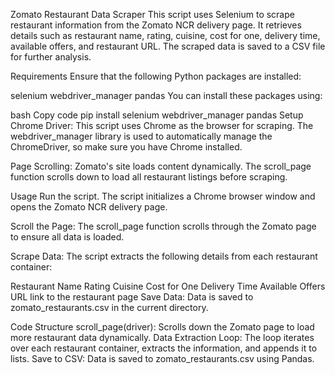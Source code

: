 Zomato Restaurant Data Scraper
This script uses Selenium to scrape restaurant information from the Zomato NCR delivery page. It retrieves details such as restaurant name, rating, cuisine, cost for one, delivery time, available offers, and restaurant URL. The scraped data is saved to a CSV file for further analysis.

Requirements
Ensure that the following Python packages are installed:

selenium
webdriver_manager
pandas
You can install these packages using:

bash
Copy code
pip install selenium webdriver_manager pandas
Setup
Chrome Driver: This script uses Chrome as the browser for scraping. The webdriver_manager library is used to automatically manage the ChromeDriver, so make sure you have Chrome installed.

Page Scrolling: Zomato's site loads content dynamically. The scroll_page function scrolls down to load all restaurant listings before scraping.

Usage
Run the script. The script initializes a Chrome browser window and opens the Zomato NCR delivery page.

Scroll the Page: The scroll_page function scrolls through the Zomato page to ensure all data is loaded.

Scrape Data: The script extracts the following details from each restaurant container:

Restaurant Name
Rating
Cuisine
Cost for One
Delivery Time
Available Offers
URL link to the restaurant page
Save Data: Data is saved to zomato_restaurants.csv in the current directory.

Code Structure
scroll_page(driver): Scrolls down the Zomato page to load more restaurant data dynamically.
Data Extraction Loop: The loop iterates over each restaurant container, extracts the information, and appends it to lists.
Save to CSV: Data is saved to zomato_restaurants.csv using Pandas.
